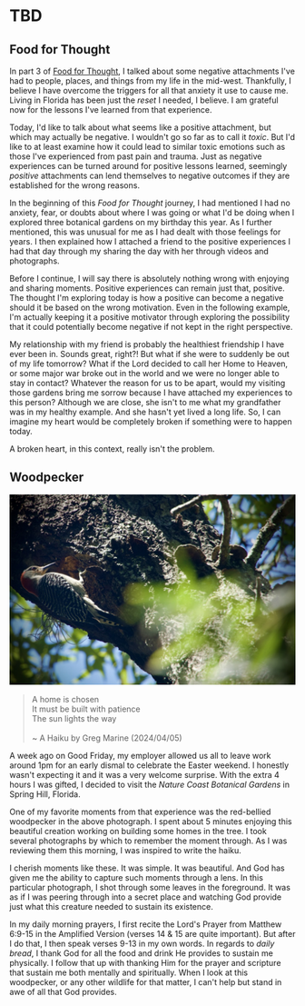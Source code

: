 # TBD

## Food for Thought

In part 3 of [Food for Thought](../03/31_my-path-food-for-thought-and-love#food-for-thought), I talked about some negative attachments I've had to people, places, and things from my life in the mid-west. Thankfully, I believe I have overcome the triggers for all that anxiety it use to cause me. Living in Florida has been just the *reset* I needed, I believe. I am grateful now for the lessons I've learned from that experience.

Today, I'd like to talk about what seems like a positive attachment, but which may actually be negative. I wouldn't go so far as to call it *toxic*. But I'd like to at least examine how it could lead to similar toxic emotions such as those I've experienced from past pain and trauma. Just as negative experiences can be turned around for positive lessons learned, seemingly *positive* attachments can lend themselves to negative outcomes if they are established for the wrong reasons.

In the beginning of this *Food for Thought* journey, I had mentioned I had no anxiety, fear, or doubts about where I was going or what I'd be doing when I explored three botanical gardens on my birthday this year. As I further mentioned, this was unusual for me as I had dealt with those feelings for years. I then explained how I attached a friend to the positive experiences I had that day through my sharing the day with her through videos and photographs.

Before I continue, I will say there is absolutely nothing wrong with enjoying and sharing moments. Positive experiences can remain just that, positive. The thought I'm exploring today is how a positive can become a negative should it be based on the wrong motivation. Even in the following example, I'm actually keeping it a positive motivator through exploring the possibility that it could potentially become negative if not kept in the right perspective.

My relationship with my friend is probably the healthiest friendship I have ever been in. Sounds great, right?! But what if she were to suddenly be out of my life tomorrow? What if the Lord decided to call her Home to Heaven, or some major war broke out in the world and we were no longer able to stay in contact? Whatever the reason for us to be apart, would my visiting those gardens bring me sorrow because I have attached my experiences to this person? Although we are close, she isn't to me what my grandfather was in my healthy example. And she hasn't yet lived a long life. So, I can imagine my heart would be completely broken if something were to happen today.

A broken heart, in this context, really isn't the problem.

## Woodpecker

![Woodpecker on a tree](./img/DSC01483.jpeg)

> A home is chosen\
> It must be built with patience\
> The sun lights the way\
\
> ~ A Haiku by Greg Marine (2024/04/05)

A week ago on Good Friday, my employer allowed us all to leave work around 1pm for an early dismal to celebrate the Easter weekend. I honestly wasn't expecting it and it was a very welcome surprise. With the extra 4 hours I was gifted, I decided to visit the *Nature Coast Botanical Gardens* in Spring Hill, Florida.

One of my favorite moments from that experience was the red-bellied woodpecker in the above photograph. I spent about 5 minutes enjoying this beautiful creation working on building some homes in the tree. I took several photographs by which to remember the moment through. As I was reviewing them this morning, I was inspired to write the haiku.

I cherish moments like these. It was simple. It was beautiful. And God has given me the ability to capture such moments through a lens. In this particular photograph, I shot through some leaves in the foreground. It was as if I was peering through into a secret place and watching God provide just what this creature needed to sustain its existence.

In my daily morning prayers, I first recite the Lord's Prayer from Matthew 6:9-15 in the Amplified Version (verses 14 & 15 are quite important). But after I do that, I then speak verses 9-13 in my own words. In regards to *daily bread*, I thank God for all the food and drink He provides to sustain me physically. I follow that up with thanking Him for the prayer and scripture that sustain me both mentally and spiritually. When I look at this woodpecker, or any other wildlife for that matter, I can't help but stand in awe of all that God provides.